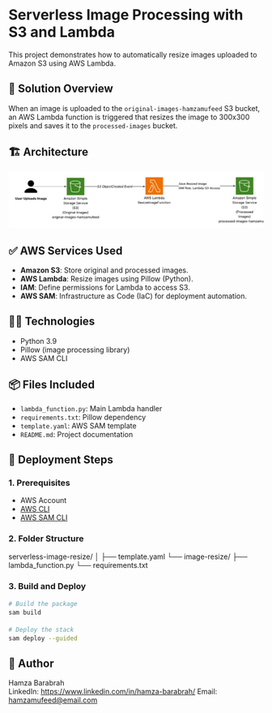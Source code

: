 # Serverless Image Processing with S3 and Lambda

This project demonstrates how to automatically resize images uploaded to Amazon S3 using AWS Lambda.

## 🧩 Solution Overview

When an image is uploaded to the `original-images-hamzamufeed` S3 bucket, an AWS Lambda function is triggered that resizes the image to 300x300 pixels and saves it to the `processed-images` bucket.

## 🏗️ Architecture

![alt text](<Cloud Architecture.png>)

## ✅ AWS Services Used

- **Amazon S3**: Store original and processed images.
- **AWS Lambda**: Resize images using Pillow (Python).
- **IAM**: Define permissions for Lambda to access S3.
- **AWS SAM**: Infrastructure as Code (IaC) for deployment automation.

## 🧑‍💻 Technologies

- Python 3.9
- Pillow (image processing library)
- AWS SAM CLI

## 📦 Files Included

- `lambda_function.py`: Main Lambda handler
- `requirements.txt`: Pillow dependency
- `template.yaml`: AWS SAM template
- `README.md`: Project documentation

## 🚀 Deployment Steps

### 1. Prerequisites

- AWS Account
- [AWS CLI](https://aws.amazon.com/cli/ )
- [AWS SAM CLI](https://docs.aws.amazon.com/serverless-application-model/latest/developerguide/install-sam-cli.html )

### 2. Folder Structure

serverless-image-resize/
│
├── template.yaml
└── image-resize/
├── lambda_function.py
└── requirements.txt


### 3. Build and Deploy

```bash
# Build the package
sam build

# Deploy the stack
sam deploy --guided

```

## 📝 Author

Hamza Barabrah  
LinkedIn: https://www.linkedin.com/in/hamza-barabrah/
Email: hamzamufeed@email.com
